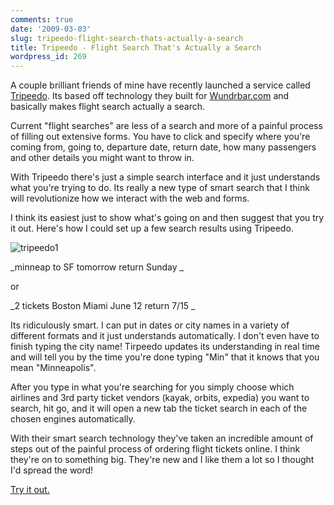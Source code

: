 ```yaml
---
comments: true
date: '2009-03-03'
slug: tripeedo-flight-search-thats-actually-a-search
title: Tripeedo - Flight Search That's Actually a Search
wordpress_id: 269
---
```


A couple brilliant friends of mine have recently launched a service called [Tripeedo](http://tripeedo.com).  Its based off technology they built for [Wundrbar.com](http://wundrbar.com) and basically makes flight search actually a search.

Current "flight searches" are less of a search and more of a painful process of filling out extensive forms.  You have to click and specify where you're coming from, going to, departure date, return date, how many passengers and other details you might want to throw in.

With Tripeedo there's just a simple search interface and it just understands what you're trying to do.  Its really a new type of smart search that I think will revolutionize how we interact with the web and forms.

I think its easiest just to show what's going on and then suggest that you try it out.  Here's how I could set up a few search results using Tripeedo.

![tripeedo1](http://thingsilearned.files.wordpress.com/2009/03/tripeedo1.png)

_minneap to SF tomorrow return Sunday _

or

_2 tickets Boston Miami June 12 return 7/15
_

Its ridiculously smart.  I can put in dates or city names in a variety of different formats and it just understands automatically.  I don't even have to finish typing the city name!  Tirpeedo updates its understanding in real time and will tell you by the time you're done typing "Min" that it knows that you mean "Minneapolis".

After you type in what you're searching for you simply choose which airlines and 3rd party ticket vendors (kayak, orbits, expedia) you want to search, hit go, and it will open a new tab the ticket search in each of the chosen engines automatically.

With their smart search technology they've taken an incredible amount of steps out of the painful process of ordering flight tickets online.  I think they're on to something big.  They're new and I like them a lot so I thought I'd spread the word!

[Try it out.](http://tripeedo.com)
